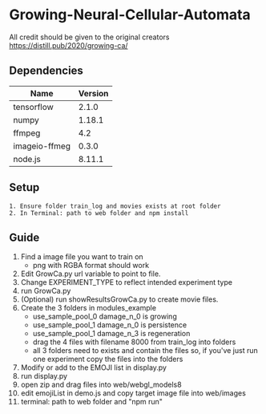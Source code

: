 # Growing-Neural-Cellular-Automata
 All credit should be given to the original creators https://distill.pub/2020/growing-ca/

## Dependencies
|  Name |  Version |
|---|---|
| tensorflow |  2.1.0 |
| numpy |  1.18.1 |
| ffmpeg |  4.2 |
| imageio-ffmeg |  0.3.0 |
| node.js |  8.11.1 |

## Setup
    1. Ensure folder train_log and movies exists at root folder 
    2. In Terminal: path to web folder and npm install 

## Guide
1. Find a image file you want to train on
    * png with RGBA format should work 
2. Edit GrowCa.py url variable to point to file.
3. Change EXPERIMENT_TYPE to reflect intended experiment type
4. run GrowCa.py
5. (Optional) run showResultsGrowCa.py to create movie files. 
6. Create the 3 folders in modules_example
    * use_sample_pool_0 damage_n_0 is growing
    * use_sample_pool_1 damage_n_0 is persistence
    * use_sample_pool_1 damage_n_3 is regeneration
    * drag the 4 files with filename 8000 from train_log into folders 
    * all 3 folders need to exists and contain the files so, if you've just run one experiment copy the files into the folders
7. Modify or add to the EMOJI list in display.py
8. run display.py
9. open zip and drag files into web/webgl_models8
10. edit emojiList in demo.js and copy target image file into web/images
11. terminal: path to web folder and "npm run" 
    



